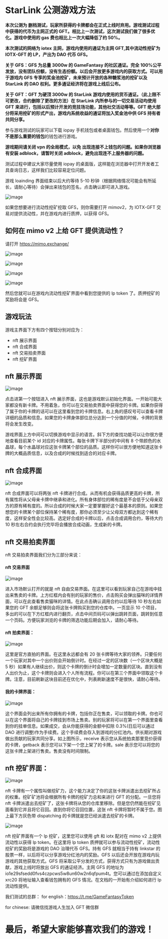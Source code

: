 # StarLink 公测游戏方法

**本次公测为 删档测试，玩家所获得的卡牌都会在正式上线时弃用。游戏测试过程中获得的代币为主网正式的 GFT。相比上一次测试，这次测试我们做了很多优化。游戏中使用的 gas 费也相比上一次大幅降低了约 50%。**

**本次测试的网络为 iotex 主网，游戏内使用的通证为主网 GFT,其中流动性挖矿为 IOTX-GFT 的 LP，产出为 DAO 代币 GFS。**

**关于 GFS：GFS 为总量 3000w 的 GameFantasy 的社区通证。完全 100%公平发放，没有团队份额，没有生态份额。以后会开放更多游戏内的获取方式。可以用于游戏内 GFS 专享的奖金池挖矿，未来预计开放的各种糖浆池的挖矿以及 StarLink 的 DAO 权利。更多通证经济将在游戏上线后公布。**

**关于 GFT：GFT 为硬顶 3000w 的 StarLink 游戏内使用的货币通证。（此上限不可更改，合约删除了更改的方法）在 StarLink 内所参与的一切交易活动均使用 GFT 来进行，包括以后预计开发的竞技场功能，其他社交活动等等。GFT 绝大部分将采用挖矿的形式产出，游戏内系统收益的通证将加入奖金池中供 GFS 持有者共同分享。**

参与游戏测试的玩家可以下载 iopay 手机钱包或者桌面钱包。然后使用一个**对你不是那么重要的钱包**的钱包进行游戏。

**游戏期间请关闭 vpn 的全局模式，以免
出现连接不上钱包的问题。如果你浏览器有安装 adblock，请暂时关闭 adblock，避免出现连不上服务器的问题。**

测试过程中建议大家尽量使用 iopay 的桌面版，这样能在浏览器中打开开发者工具查询日志，这样我们比较容易定位问题。

游戏 loainding 界面结束以后大约等待 5-10 秒钟（根据网络情况可能会有所延长，请耐心等待）会弹出来钱包的签名，点击确认即可进入游戏。

![image](https://github.com/GameFantasyDev/StarLinkBetaTest/blob/main/IMG/loading.png)

如果您想要进行流动性挖矿挖取 GFS，则你需要打开 mimov2，为 IOTX-GFT 交易对提供流动性，并在游戏内进行质押，以获得 GFS。

## 如何在 mimo v2 上给 GFT 提供流动性？

请打开 https://mimo.exchange/

![image](https://github.com/GameFantasyDev/StarLinkBetaTest/blob/main/IMG/lp1.png)

![image](https://github.com/GameFantasyDev/StarLinkBetaTest/blob/main/IMG/lp2.png)

![image](https://github.com/GameFantasyDev/StarLinkBetaTest/blob/main/IMG/lp3.png)

![image](https://github.com/GameFantasyDev/StarLinkBetaTest/blob/main/IMG/lp4.png)

然后您就可以在游戏内流动性挖矿界面中看到您提供的 lp token 了。质押挖矿的奖励将会是 GFS。

## 游戏玩法

游戏主界面下方有四个按钮分别对应为：

- nft 展示界面
- nft 合成界面
- nft 交易拍卖界面
- nft 挖矿界面

## nft 展示界面

![image](https://github.com/GameFantasyDev/StarLinkBetaTest/blob/main/IMG/main.png)

点击进第一个按钮进入 nft 展示界面，这也是游戏默认初始化界面。一开始可能大家都没有新卡牌。不用着急，你可以在交易拍卖界面中获得您的卡牌。如果你获得了属于你的卡牌的话可以在这里看到您的卡牌信息。右上角的感叹号可以查看卡牌详细的品质和信息。如果您的卡牌身体部位总分达到一个分值的时候，卡牌的背景将会发生改变。

游戏界面上方中间可以切换游戏中显示的语言。斜下方的查找功能可以让你很方便地查看目前某个 id 对应的卡牌属性。每张卡牌下半部分的中间有 8 个带颜色的水晶球，每个水晶球对应这张卡牌某个部位的品质。这样你可以很方便地知道这张卡牌的大概品质信息，以及合成的时候找到适合的对应卡牌。

## nft 合成界面

![image](https://github.com/GameFantasyDev/StarLinkBetaTest/blob/main/IMG/mix.png)

nft 合成界面可以将两张 nft 卡牌进行合成。从而有机会获得品质更高的卡牌，所有属性将从父母亲卡牌中继承和进化。所有身体部位的稀有度是不会低于父母亲双方的原有稀有度的。所以合成的时候大家一定要掌握好这个最基本的原则。如果您想您的卡牌某个部位保持某个稀有度，那你必须至少让父母双方都达到这个稀有度，这样安全性会比较高。选定好合成的卡牌以后，点击合成调用合约，等待大约 10 秒左右合约会执行完毕将会播放合成动画，生成新的卡牌。

## nft 交易拍卖界面

nft 交易拍卖界面我们分为三部分来说：

#### nft 交易界面

![image](https://github.com/GameFantasyDev/StarLinkBetaTest/blob/main/IMG/freedom.png)

进入市场默认打开的就是 nft 自由交易界面。在这里可以看到玩家自己在游戏中挂出来售卖的卡牌。上方红框内会有别的玩家的售价，点击购买会弹出猫咪的详情界面，可以在此查看售卖猫咪的详情。在此点击确认调用合约以后等待 10 秒左右如果您的 GFT 余额足够则会将这张卡牌购买到您的仓库中。一页显示 10 个项目，多出的可以在下方红框内进行翻页，点击中间页码可以弹出跳转页面，跳转到任意一个页码。方便玩家浏览的卡牌的筛选功能后期会加入，请耐心等待。

#### nft 拍卖界面：

![image](https://github.com/GameFantasyDev/StarLinkBetaTest/blob/main/IMG/bid.png)

这里是官方直拍的界面。在这里永远都会有 20 张卡牌等待大家的领养。只要任何一个玩家对其中一个出价则会开始倒计时。在经过一定的区块数（一个区块大概是 5 秒）如果有人继续出价，则这个卡牌的倒计时会增加一定数量的区块。直到没有人出价为止，这个卡牌则会进入个人所有流程。你可以在第三个界面中领取这个卡牌。注意，目前刷新这块目前还在优化中，列表刷新速度不是很快，请耐心等待。

#### 我的卡牌界面：

![image](https://github.com/GameFantasyDev/StarLinkBetaTest/blob/main/IMG/myshop.png)

这个界面会列出来所有你拥有的卡牌，包括你正在售卖，可以领取的卡牌。你也可以在这个界面将自己的卡牌挂到市场上售卖。别的玩家将可以在第一个界面里查看到你的挂单信息。如果成交，会从你能获得的金额中扣除 0.3%(日后可以通过 DAO 进行调整)作为手续费。这个手续费会存入到游戏的分红池内。供长期对游戏做出贡献的玩家共同分享。如上图所示，receive 表示您从系统拍卖那里竞价获得的卡牌，getback 表示您可以下架一个您上架了的卡牌。sale 表示您可以将您的这张卡牌上架进行售卖。售卖没有时间限制。

## nft 挖矿界面：

![image](https://github.com/GameFantasyDev/StarLinkBetaTest/blob/main/IMG/mining.png)

nft 卡牌有一个属性叫做挖矿力，这个能力决定了你的这张卡牌派遣出去挖矿所占的权重。挖矿矿池将会根据所有卡牌的挖矿力总和来进行 GFT 的分配。一旦您将 nft 卡牌派遣出去挖矿了，这张卡牌将从您的仓库里移除。但是您仍然能在挖矿见面看到它并且将它召回。直到你将它召回位置，这张 nft 卡牌将暂时不属于您。图上最下方灰色带 dispatching 的卡牌就是您已经派遣去挖矿的卡牌。

![image](https://github.com/GameFantasyDev/StarLinkBetaTest/blob/main/IMG/lpmining.png)

nft 挖矿界面有一个 lp 挖矿，这里您可以使用 gft 和 iotx 配对在 mimo v2 上提供流动性以获得 lp token。在这里将 lp token 质押就可以参与流动性挖矿，流动性挖矿的奖励将是游戏的 DAO 治理代币 GFS。持有 GFS 就相当于持有 linkstar 的股票一样，以后将可以分享游戏分红池内的奖励。GFS 以后还会开放在游戏内玩游戏的其他获取方式。GFS 将采取公平分发的方式，获得方式只有为游戏做出贡献，游戏上线时将放出 GFS 的通证经济。主网 GFS 的地址为 io1e29sfsedd0fvs4czpcws5w8un60w2n6qfpum4t。您可以通过在添加自定义 xrc20 将地址输入查看钱包拥有的 GFS 情况。在文档的一开始有介绍如何进行 lp 流动性提供。

我们测试的总群：
for english：https://t.me/GameFantasyToken

for chinese: 请微信找游戏人生加入 GFT 微信群

# 最后，希望大家能够喜欢我们的游戏！
